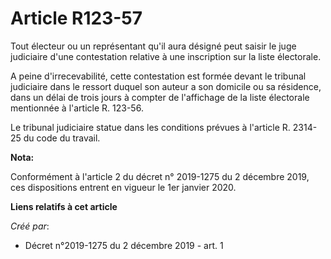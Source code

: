 # Article R123-57

Tout électeur ou un représentant qu'il aura désigné peut saisir le juge judiciaire d'une contestation relative à une
inscription sur la liste électorale.

A peine d'irrecevabilité, cette contestation est formée devant le tribunal judiciaire dans le ressort duquel son auteur a son
domicile ou sa résidence, dans un délai de trois jours à compter de l'affichage de la liste électorale mentionnée à l'article
R. 123-56.

Le tribunal judiciaire statue dans les conditions prévues à l'article R. 2314-25 du code du travail.

**Nota:**

Conformément à l'article 2 du décret n° 2019-1275 du 2 décembre 2019, ces dispositions entrent en vigueur le 1er janvier
2020.

**Liens relatifs à cet article**

_Créé par_:

  - Décret n°2019-1275 du 2 décembre 2019 - art. 1
